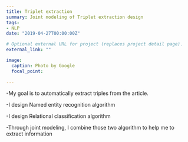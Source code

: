 ```yaml
---
title: Triplet extraction
summary: Joint modeling of Triplet extraction design
tags:
- NLP
date: "2019-04-27T00:00:00Z"

# Optional external URL for project (replaces project detail page).
external_link: ""

image:
  caption: Photo by Google
  focal_point:

---
```

-My goal is to automatically extract triples from the article.

-I design Named entity recognition algorithm

-I design Relational classification algorithm

-Through joint modeling, I combine those two algorithm to help me to extract information

